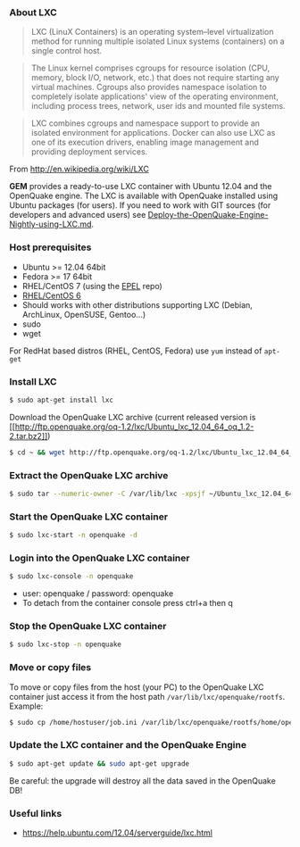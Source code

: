 ### About LXC
>LXC (LinuX Containers) is an operating system–level virtualization method for running multiple isolated Linux systems (containers) on a single control host.

>The Linux kernel comprises cgroups for resource isolation (CPU, memory, block I/O, network, etc.) that does not require starting any virtual machines. Cgroups also provides namespace isolation to completely isolate applications' view of the operating environment, including process trees, network, user ids and mounted file systems.

>LXC combines cgroups and namespace support to provide an isolated environment for applications. Docker can also use LXC as one of its execution drivers, enabling image management and providing deployment services.

From http://en.wikipedia.org/wiki/LXC

**GEM** provides a ready-to-use LXC container with Ubuntu 12.04 and the OpenQuake engine. The LXC is available with OpenQuake installed using Ubuntu packages (for users). If you need to work with GIT sources (for developers and advanced users) see [Deploy-the-OpenQuake-Engine-Nightly-using-LXC.md](Deploy-the-OpenQuake-Engine-Nightly-using-LXC.md).

### Host prerequisites
* Ubuntu >= 12.04 64bit
* Fedora >= 17 64bit
* RHEL/CentOS 7 (using the [EPEL](http://mirror.switch.ch/ftp/mirror/epel/7/x86_64/repoview/epel-release.html) repo)
* [RHEL/CentOS 6](Installing-LXC-on-CentOS.md)
* Should works with other distributions supporting LXC (Debian, ArchLinux, OpenSUSE, Gentoo...)
* sudo
* wget

For RedHat based distros (RHEL, CentOS, Fedora) use ```yum``` instead of ```apt-get```

### Install LXC
```bash
$ sudo apt-get install lxc
```
Download the OpenQuake LXC archive (current released version is [[http://ftp.openquake.org/oq-1.2/lxc/Ubuntu_lxc_12.04_64_oq_1.2-2.tar.bz2]])
```bash
$ cd ~ && wget http://ftp.openquake.org/oq-1.2/lxc/Ubuntu_lxc_12.04_64_oq_1.2-2.tar.bz2
```
### Extract the OpenQuake LXC archive
```bash
$ sudo tar --numeric-owner -C /var/lib/lxc -xpsjf ~/Ubuntu_lxc_12.04_64_oq_1.2-2.tar.bz2
```

### Start the OpenQuake LXC container
```bash
$ sudo lxc-start -n openquake -d
```

### Login into the OpenQuake LXC container
```bash
$ sudo lxc-console -n openquake
```
* user: openquake / password: openquake
* To detach from the container console press ctrl+a then q

### Stop the OpenQuake LXC container
```bash
$ sudo lxc-stop -n openquake
```

### Move or copy files
To move or copy files from the host (your PC) to the OpenQuake LXC container just access it from the host path ```/var/lib/lxc/openquake/rootfs```.
Example:
```bash
$ sudo cp /home/hostuser/job.ini /var/lib/lxc/openquake/rootfs/home/openquake
```

### Update the LXC container and the OpenQuake Engine
```bash
$ sudo apt-get update && sudo apt-get upgrade
```
Be careful: the upgrade will destroy all the data saved in the OpenQuake DB!

### Useful links
* https://help.ubuntu.com/12.04/serverguide/lxc.html
